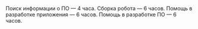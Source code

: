 Поиск информации о ПО — 4 часа.
Сборка робота — 6 часов.
Помощь в разработке приложения — 6 часов.
Помощь в разработке ПО — 6 часов.
